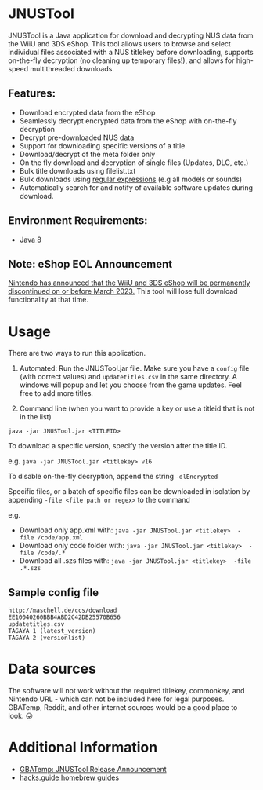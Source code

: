 # JNUSTool
JNUSTool is a Java application for download and decrypting NUS data from the WiiU and 3DS eShop. This tool allows users to browse and select individual files associated with a NUS titlekey before downloading, supports on-the-fly decryption (no cleaning up temporary files!), and allows for high-speed multithreaded downloads.

## Features:
- Download encrypted data from the eShop
- Seamlessly decrypt encrypted data from the eShop with on-the-fly decryption
- Decrypt pre-downloaded NUS data
- Support for downloading specific versions of a title
- Download/decrypt of the meta folder only
- On the fly download and decryption of single files (Updates, DLC, etc.)
- Bulk title downloads using filelist.txt
- Bulk downloads using [regular expressions](https://developer.mozilla.org/en-US/docs/Web/JavaScript/Guide/Regular_Expressions/Cheatsheet) (e.g all models or sounds)
- Automatically search for and notify of available software updates during download. 

## Environment Requirements: 
- [Java 8](https://www.java.com/en/download/)

## Note: eShop EOL Announcement
[Nintendo has announced that the WiiU and 3DS eShop will be permanently discontinued on or before March 2023.](https://en-americas-support.nintendo.com/app/answers/detail/a_id/57847) This tool will lose full download functionality at that time. 

# Usage
There are two ways to run this application.
1. Automated:
Run the JNUSTool.jar file. Make sure you have a `config` file (with correct values) and `updatetitles.csv` in the same directory. A windows will popup and let you choose from the game updates. Feel free to add more titles.

2. Command line (when you want to provide a key or use a titleid that is not in the list)

`java -jar JNUSTool.jar <TITLEID>`

To download a specific version, specify the version after the title ID.

e.g. `java -jar JNUSTool.jar <titlekey> v16`

To disable on-the-fly decryption, append the string `-dlEncrypted`

Specific files, or a batch of specific files can be downloaded in isolation by appending `-file <file path or regex>` to the command 

e.g. 
- Download only app.xml with: `java -jar JNUSTool.jar <titlekey>  -file /code/app.xml`
- Download only code folder with: `java -jar JNUSTool.jar <titlekey>  -file /code/.*`
- Download all .szs files with: `java -jar JNUSTool.jar <titlekey>  -file .*.szs`

## Sample config file
```
http://maschell.de/ccs/download
EE10040260BBB4ABD2C42DB25570B656
updatetitles.csv
TAGAYA 1 (latest_version)
TAGAYA 2 (versionlist)
```

# Data sources
The software will not work without the required titlekey, commonkey, and Nintendo URL - which can not be included here for legal purposes. GBATemp, Reddit, and other internet sources would be a good place to look. :stuck_out_tongue_winking_eye:

# Additional Information
- [GBATemp: JNUSTool Release Announcement](https://gbatemp.net/threads/jnustool-nusgrabber-and-cdecrypt-combined.413179/)
- [hacks.guide homebrew guides](https://hacks.guide/)
